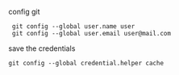 config git 
```
 git config --global user.name user
 git config --global user.email user@mail.com
```

save the credentials

```
git config --global credential.helper cache    
```